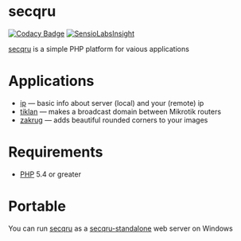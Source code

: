 # secqru
[![Codacy Badge](https://api.codacy.com/project/badge/grade/c42fc1490b214bf89b22d7ca225592be)](https://www.codacy.com/app/deem/secqru) [![SensioLabsInsight](https://insight.sensiolabs.com/projects/c85f6208-3023-4fb5-9452-cd4317f3d12b/mini.png)](https://insight.sensiolabs.com/projects/c85f6208-3023-4fb5-9452-cd4317f3d12b)

[secqru](https://github.com/deemru/secqru) is a simple PHP platform for vaious applications

# Applications

- [ip](https://secq.ru/ip) — basic info about server (local) and your (remote) ip
- [tiklan](https://secq.ru/tiklan) — makes a broadcast domain between Mikrotik routers
- [zakrug](https://secq.ru/zakrug) — adds beautiful rounded corners to your images

# Requirements

- [PHP](http://php.net/) 5.4 or greater

# Portable

You can run [secqru](https://github.com/deemru/secqru) as a [secqru-standalone](https://github.com/deemru/secqru-standalone) web server on Windows
